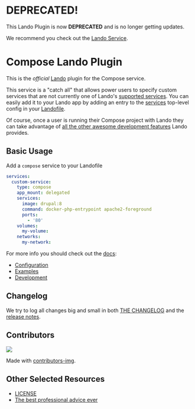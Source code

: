 # DEPRECATED!

This Lando Plugin is now **DEPRECATED** and is no longer getting updates.

We recommend you check out the [Lando Service](https://docs.lando.dev/core/v3/lando-service.html).

# Compose Lando Plugin

This is the _official_ [Lando](https://lando.dev) plugin for the Compose service.

This service is a "catch all" that allows power users to specify custom services that are not currently one of Lando's [supported services](https://docs.lando.dev/config/services.html). You can easily add it to your Lando app by adding an entry to the [services](https://docs.lando.dev/config/services.html) top-level config in your [Landofile](https://docs.lando.dev/config).

Of course, once a user is running their Compose project with Lando they can take advantage of [all the other awesome development features](https://docs.lando.dev) Lando provides.

## Basic Usage

Add a `compose` service to your Landofile

```yaml
services:
  custom-service:
    type: compose
    app_mount: delegated
    services:
      image: drupal:8
      command: docker-php-entrypoint apache2-foreground
      ports:
        - '80'
    volumes:
      my-volume:
    networks:
      my-network:
```

For more info you should check out the [docs](https://docs.lando.dev/compose):

* [Configuration](https://docs.lando.dev/compose/config.html)
* [Examples](https://github.com/lando/compose/tree/main/examples)
* [Development](https://docs.lando.dev/compose/development.html)

## Changelog

We try to log all changes big and small in both [THE CHANGELOG](https://github.com/lando/compose/blob/main/CHANGELOG.md) and the [release notes](https://github.com/lando/compose/releases).

## Contributors

<a href="https://github.com/lando/compose/graphs/contributors">
  <img src="https://contrib.rocks/image?repo=lando/compose" />
</a>

Made with [contributors-img](https://contrib.rocks).

## Other Selected Resources

* [LICENSE](https://github.com/lando/compose/blob/main/LICENSE.md)
* [The best professional advice ever](https://www.youtube.com/watch?v=tkBVDh7my9Q)
